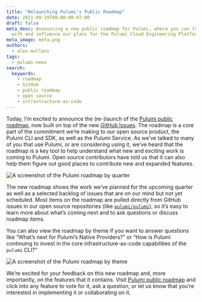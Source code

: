 ```yaml
---
title: "Relaunching Pulumi's Public Roadmap"
date: 2021-09-29T08:00:00-07:00
draft: false
meta_desc: Announcing a new public roadmap for Pulumi, where you can follow along
  with and influence our plans for the Pulumi Cloud Engineering Platform.
meta_image: meta.png
authors:
  - alex-mullans
tags:
  - pulumi-news
search:
  keywords:
    - roadmap
    - GitHub
    - public roadmap
    - open source
    - infrastructure-as-code
---
```


Today, I’m excited to announce the (re-)launch of the [Pulumi public roadmap](https://github.com/orgs/pulumi/projects/44), now built on top of the new [GitHub Issues](https://github.blog/2021-06-23-introducing-new-github-issues/). The roadmap is a core part of the commitment we’re making to our open source product, the Pulumi CLI and SDK, as well as the Pulumi Service. As we’ve talked to many of you that use Pulumi, or are considering using it, we’ve heard that the roadmap is a key tool to help understand what new and exciting work is coming to Pulumi. Open source contributors have told us that it can also help them figure out good places to contribute new and expanded features.

![A screenshot of the Pulumi roadmap by quarter](roadmap-by-quarter.png)

The new roadmap shows the work we’ve planned for the upcoming quarter as well as a selected backlog of issues that are on our mind but not yet scheduled. Most items on the roadmap are pulled directly from GitHub issues in our open source repositories (like [`pulumi/pulumi`](https://github.com/pulumi/pulumi)), so it’s easy to learn more about what’s coming next and to ask questions or discuss roadmap items.

You can also view the roadmap by theme if you want to answer questions like “What’s next for Pulumi’s Native Providers?” or “How is Pulumi continuing to invest in the core infrastructure-as-code capabilities of the `pulumi` CLI?”

![A screenshot of the Pulumi roadmap by theme](roadmap-by-theme.png)

We’re excited for your feedback on this new roadmap and, more importantly, on the features that it contains. Visit [Pulumi public roadmap](https://github.com/orgs/pulumi/projects/44) and click into any feature to vote for it, ask a question, or let us know that you’re interested in implementing it or collaborating on it.
